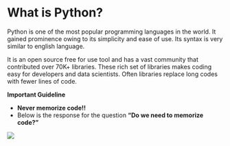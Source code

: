 # What is Python?

Python is one of the most popular programming languages in the world. It gained prominence owing to its simplicity and ease of use. Its syntax is very similar to english language.

It is an open source free for use tool and has a vast community that contributed over 70K+ libraries. These rich set of libraries makes coding easy for developers and data scientists. Often libraries replace long codes with fewer lines of code. 

**Important Guideline**

* **Never memorize code!!**
* Below is the response for the question **“Do we need to memorize code?”**

![](https://lh4.googleusercontent.com/hXfgzA83LFpTtDSEL-Gd-sVZkOemJ8OKK5vREwv24NB07r1Tb06lw93OsWA33tUYFSfs0uZ7DMVjLExSC_Nrfu9UegtmS6qj7V2ON4BqYgrmFttlwSCIGNe_MOdt1ybD9NdeOkvVlDU=s0)

  




